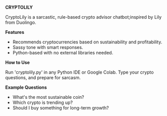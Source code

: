 **CRYPTOLILY**

CryptoLily is a sarcastic, rule-based crypto advisor chatbot;inspired by Lily from Duolingo.

**Features**
- Recommends cryptocurrencies based on sustainability and profitability.
- Sassy tone with smart responses.
- Python-based with no external libraries needed.

**How to Use**

Run 'cryptolily.py' in any Python IDE or Google Colab. Type your crypto questions, and prepare for sarcasm.

**Example Questions**
- What's the most sustainable coin?
- Which crypto is trending up?
- Should I buy something for long-term growth?


